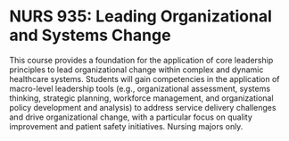 # NURS 935: Leading Organizational and Systems Change

This course provides a foundation for the application of core leadership principles to lead organizational change within complex and dynamic healthcare systems. Students will gain competencies in the application of macro-level leadership tools (e.g., organizational assessment, systems thinking, strategic planning, workforce management, and organizational policy development and analysis) to address service delivery challenges and drive organizational change, with a particular focus on quality improvement and patient safety initiatives. Nursing majors only.